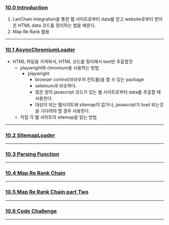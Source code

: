 ### [10.0 Introduction](https://nomadcoders.co/fullstack-gpt/lectures/4611)
1. LanChain Integration을 통한 웹 사이트로부터 data를 얻고 website로부터 받아온 HTML data 코드를 정리하는 법을 배운다.
2. Map Re Rank 활용
***
### [10.1 AsyncChromiumLoader](https://nomadcoders.co/fullstack-gpt/lectures/4612)
- HTML 파일을 가져와서, HTML 코드를 정리해서 text만 추출할것
	- playwright와 chromium을 사용하는 방법
		- playwright
			- browser control(브라우저 컨트롤)을 할 수 있는 package
			- selenium과 비슷하다.
			- 많은 양의 javascript 코드가 있는 웹 사이트로부터 data를 추출할 때 사용한다.
			- 대상이 되는 웹사이트에 sitemap이 없거나, javascript가 load 되는것을 기다려야 할 경우 사용한다.
	- 직접 각 웹 사이트의 sitemap을 읽는 방법
***
### [10.2 SitemapLoader](https://nomadcoders.co/fullstack-gpt/lectures/4613)

***
### [10.3 Parsing Function](https://nomadcoders.co/fullstack-gpt/lectures/4614)

***
### [10.4 Map Re Rank Chain](https://nomadcoders.co/fullstack-gpt/lectures/4615)

***
### [10.5 Map Re Rank Chain part Two](https://nomadcoders.co/fullstack-gpt/lectures/4616)

***
### [10.6 Code Challenge](https://nomadcoders.co/fullstack-gpt/lectures/4617)

***